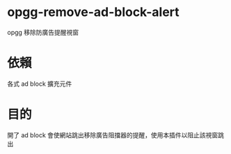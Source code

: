 # opgg-remove-ad-block-alert
opgg 移除防廣告提醒視窗

# 依賴
各式 ad block 擴充元件

# 目的
開了 ad block 會使網站跳出移除廣告阻擋器的提醒，使用本插件以阻止該視窗跳出